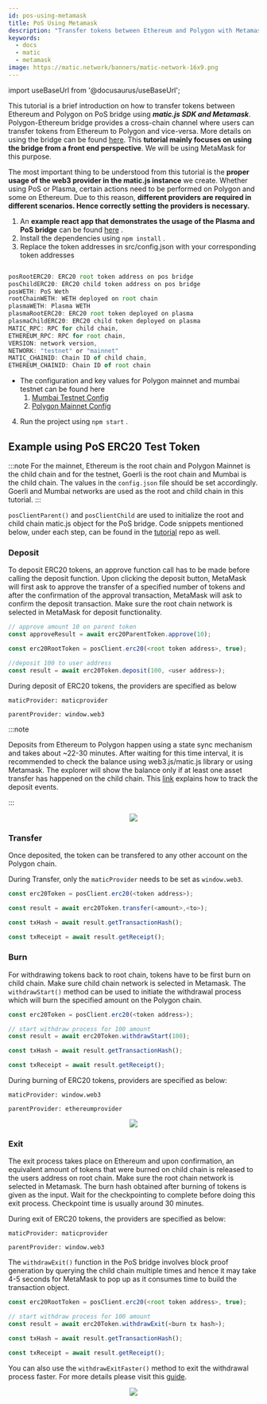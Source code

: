 ```yaml
---
id: pos-using-metamask
title: PoS Using Metamask
description: "Transfer tokens between Ethereum and Polygon with Metamask."
keywords:
  - docs
  - matic
  - metamask
image: https://matic.network/banners/matic-network-16x9.png
---
```


import useBaseUrl from '@docusaurus/useBaseUrl';

This tutorial is a brief introduction on how to transfer tokens between Ethereum and Polygon on PoS bridge using **_matic.js SDK and Metamask_**. Polygon-Ethereum bridge provides a cross-chain channel where users can transfer tokens from Ethereum to Polygon and vice-versa. More details on using the bridge can be found [here](/docs/develop/ethereum-polygon/pos/getting-started). This **tutorial mainly focuses on using the bridge from a front end perspective**. We will be using MetaMask for this purpose.

The most important thing to be understood from this tutorial is the **proper usage of the web3 provider in the matic.js instance** we create. Whether using PoS or Plasma, certain actions need to be performed on Polygon and some on Ethereum. Due to this reason, **different providers are required in different scenarios. Hence correctly setting the providers is necessary.**

1. An **example react app that demonstrates the usage of the Plasma and PoS bridge** can be found [here](https://github.com/maticnetwork/pos-plasma-tutorial) .
2. Install the dependencies using `npm install` .
3. Replace the token addresses in src/config.json with your corresponding token addresses

```jsx

posRootERC20: ERC20 root token address on pos bridge
posChildERC20: ERC20 child token address on pos bridge
posWETH: PoS Weth
rootChainWETH: WETH deployed on root chain
plasmaWETH: Plasma WETH
plasmaRootERC20: ERC20 root token deployed on plasma
plasmaChildERC20: ERC20 child token deployed on plasma
MATIC_RPC: RPC for child chain,
ETHEREUM_RPC: RPC for root chain,
VERSION: network version,
NETWORK: "testnet" or "mainnet"
MATIC_CHAINID: Chain ID of child chain,
ETHEREUM_CHAINID: Chain ID of root chain

```

- The configuration and key values for Polygon mainnet and mumbai testnet can be found here
  1. [Mumbai Testnet Config](https://static.polygon.technology/network/testnet/mumbai/index.json)
  2. [Polygon Mainnet Config](https://static.polygon.technology/network/mainnet/v1/index.json)

4. Run the project using `npm start` .

## Example using PoS ERC20 Test Token

:::note 
For the mainnet, Ethereum is the root chain and Polygon Mainnet is the child chain and for the testnet, Goerli is the root chain and Mumbai is the child chain. The values in the `config.json` file should be set accordingly. Goerli and Mumbai networks are used as the root and child chain in this tutorial.
:::

`posClientParent()` and `posClientChild` are used to initialize the root and child chain matic.js object for the PoS bridge. Code snippets mentioned below, under each step, can be found in the [tutorial](https://github.com/maticnetwork/pos-plasma-tutorial) repo as well.

### Deposit

To deposit ERC20 tokens, an approve function call has to be made before calling the deposit function. Upon clicking the deposit button, MetaMask will first ask to approve the transfer of a specified number of tokens and after the confirmation of the approval transaction, MetaMask will ask to confirm the deposit transaction. Make sure the root chain network is selected in MetaMask for deposit functionality.

```js
// approve amount 10 on parent token
const approveResult = await erc20ParentToken.approve(10);

const erc20RootToken = posClient.erc20(<root token address>, true);

//deposit 100 to user address
const result = await erc20Token.deposit(100, <user address>);

```

During deposit of ERC20 tokens, the providers are specified as below

`maticProvider: maticprovider`

`parentProvider: window.web3`

:::note 

Deposits from Ethereum to Polygon happen using a state sync mechanism and takes about ~22-30 minutes. After waiting for this time interval, it is recommended to check the balance using web3.js/matic.js library or using Metamask. The explorer will show the balance only if at least one asset transfer has happened on the child chain. This [link](/docs/develop/ethereum-polygon/pos/deposit-withdraw-event-pos/) explains how to track the deposit events.

:::

<div align="center">
  <img src={useBaseUrl("img/pos-using-metamask/deposit.png")} />
</div>

### Transfer

Once deposited, the token can be transfered to any other account on the Polygon chain.

During Transfer, only the `maticProvider` needs to be set as `window.web3`.

```js
const erc20Token = posClient.erc20(<token address>);

const result = await erc20Token.transfer(<amount>,<to>);

const txHash = await result.getTransactionHash();

const txReceipt = await result.getReceipt();

```

### Burn

For withdrawing tokens back to root chain, tokens have to be first burn on child chain. Make sure child chain network is selected in Metamask.
The `withdrawStart()` method can be used to initiate the withdrawal process which will burn the specified amount on the Polygon chain.

```js
const erc20Token = posClient.erc20(<token address>);

// start withdraw process for 100 amount
const result = await erc20Token.withdrawStart(100);

const txHash = await result.getTransactionHash();

const txReceipt = await result.getReceipt();

```

During burning of ERC20 tokens, providers are specified as below:

`maticProvider: window.web3`

`parentProvider: ethereumprovider`

<div align= "center">
  <img src={useBaseUrl("img/pos-using-metamask/burn.png")} />
</div>

### Exit

The exit process takes place on Ethereum and upon confirmation, an equivalent amount of tokens that were burned on child chain is released to the users address on root chain. Make sure the root chain network is selected in Metamask. The burn hash obtained after burning of tokens is given as the input. Wait for the checkpointing to complete before doing this exit process. Checkpoint time is usually around 30 minutes.

During exit of ERC20 tokens, the providers are specified as below:

`maticProvider: maticprovider`

`parentProvider: window.web3`

The `withdrawExit()` function in the PoS bridge involves block proof generation by querying the child chain multiple times and hence it may take 4-5 seconds for MetaMask to pop up as it consumes time to build the transaction object.

```js
const erc20RootToken = posClient.erc20(<root token address>, true);

// start withdraw process for 100 amount
const result = await erc20Token.withdrawExit(<burn tx hash>);

const txHash = await result.getTransactionHash();

const txReceipt = await result.getReceipt();

```

You can also use the `withdrawExitFaster()` method to exit the withdrawal process faster. For more details please visit this [guide](https://maticnetwork.github.io/matic.js/docs/pos/erc20/withdraw-exit-faster/).

<div align= "center">
  <img src={useBaseUrl("img/pos-using-metamask/exit.png")} />
</div>
